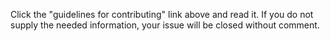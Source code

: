 Click the "guidelines for contributing" link above and read it. If you do not supply the
needed information, your issue will be closed without comment.